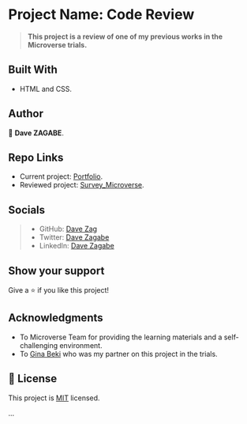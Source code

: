 # Project Name: Code Review

 > __This project is a review of one of my previous works in the Microverse trials.__

## Built With

- HTML and CSS.

## Author

 👤 **Dave ZAGABE**.

## Repo Links

- Current project: [Portfolio](https://github.com/DaveZag/Code-Review).
- Reviewed project: [Survey_Microverse](https://github.com/DaveZag/Survey_Microverse).

## Socials

>- GitHub: [Dave Zag](https://github.com/DaveZag)
>- Twitter: [Dave Zagabe](https://twitter.com/davezagabe2)
>- LinkedIn: [Dave Zagabe](https://www.linkedin.com/in/dave-zagabe-03597a247/)

## Show your support

Give a ⭐️ if you like this project!

## Acknowledgments

- To Microverse Team for providing the learning materials and a self-challenging environment.
- To [Gina Beki](https://github.com/ginabeki) who was my partner on this project in the trials.

## 📝 License

This project is [MIT](./LICENSE) licensed.

...
